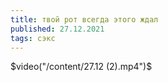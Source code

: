 ```yaml
---
title: твой рот всегда этого ждал
published: 27.12.2021
tags: сэкс
---
```

$video("/content/27.12 (2).mp4")$
